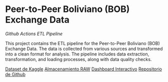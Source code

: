 # Peer-to-Peer Boliviano (BOB) Exchange Data
_Github Actions ETL Pipeline_

This project contains the ETL pipeline for the Peer-to-Peer Boliviano (BOB) Exchange Data. The data is collected from various sources and transformed into a clean format for analysis. The pipeline includes data extraction, transformation, and loading processes, along with data quality checks.

[Dataset de Kaggle](https://www.kaggle.com/datasets/andreschirinos/p2p-bob-exchange)
[Almacenamiento RAW](https://drive.google.com/drive/u/0/folders/1q9XHo4nUIawftnjeLVfSBbEM5r9q3qjn)
[Dashboard Interactivo](https://p2p-bob-exchange.streamlit.app/)
[Repositorio de Github](https://github.com/andres-chirinos/p2p-bob-exchange)

